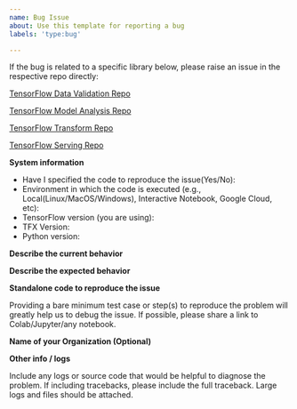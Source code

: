 ```yaml
---
name: Bug Issue
about: Use this template for reporting a bug
labels: 'type:bug'

---
```



If the bug is related to a specific library below, please raise an issue in the
respective repo directly:

[TensorFlow Data Validation Repo](https://github.com/tensorflow/data-validation/issues)

[TensorFlow Model Analysis Repo](https://github.com/tensorflow/model-analysis/issues)

[TensorFlow Transform Repo](https://github.com/tensorflow/transform/issues)

[TensorFlow Serving Repo](https://github.com/tensorflow/serving/issues)

**System information**

- Have I specified the code to reproduce the issue(Yes/No):
- Environment in which the code is executed (e.g., Local(Linux/MacOS/Windows),
  Interactive Notebook, Google Cloud, etc):
- TensorFlow version (you are using):
- TFX Version:
- Python version:

**Describe the current behavior**

**Describe the expected behavior**

**Standalone code to reproduce the issue**

Providing a bare minimum test case or step(s) to reproduce the problem will
greatly help us to debug the issue. If possible, please share a link to
Colab/Jupyter/any notebook.

**Name of your Organization (Optional)**

**Other info / logs**

Include any logs or source code that would be helpful to diagnose the problem.
If including tracebacks, please include the full traceback. Large logs and files
should be attached.

